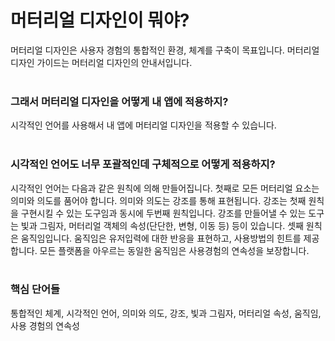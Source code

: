 # 머터리얼 디자인이 뭐야?
머터리얼 디자인은 사용자 경험의 통합적인 환경, 체계를 구축이 목표입니다. 머터리얼 디자인 가이드는 머터리얼 디자인의 안내서입니다.
<br>
<br>

### 그래서 머터리얼 디자인을 어떻게 내 앱에 적용하지?
시각적인 언어를 사용해서 내 앱에 머터리얼 디자인을 적용할 수 있습니다.
<br>
<br>

### 시각적인 언어도 너무 포괄적인데 구체적으로 어떻게 적용하지?
시각적인 언어는 다음과 같은 원칙에 의해 만들어집니다. 첫째로 모든 머터리얼 요소는 의미와 의도를 품어야 합니다. 의미와 의도는 강조를 통해 표현됩니다. 강조는 첫째 원칙을 구현시킬 수 있는 도구임과 동시에 두번째 원칙입니다. 강조를 만들어낼 수 있는 도구는 빛과 그림자, 머터리얼 객체의 속성(단단한, 변형, 이동 등) 등이 있습니다. 셋째 원칙은 움직임입니다. 움직임은 유저입력에 대한 반응을 표현하고, 사용방법의 힌트를 제공합니다. 모든 플랫폼을 아우르는 동일한 움직임은 사용경험의 연속성을 보장합니다.
<br>
<br>

### 핵심 단어들
통합적인 체계, 시각적인 언어, 의미와 의도, 강조, 빛과 그림자, 머터리얼 속성, 움직임, 사용 경험의 연속성
